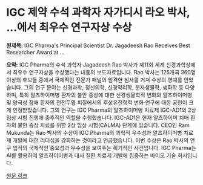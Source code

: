 # IGC 제약 수석 과학자 자가디시 라오 박사, ...에서 최우수 연구자상 수상

**원제목:** IGC Pharma's Principal Scientist Dr. Jagadeesh Rao Receives Best Researcher Award at ...

**요약:** IGC Pharma의 수석 과학자 Jagadeesh Rao 박사가 제11회 세계 신경과학상에서 최우수 연구자상을 수상했다는 내용의 보도자료입니다.  Rao 박사는 125개국 360명 이상의 후보들 중에서 국제적인 전문가 패널의 엄격한 심사를 거쳐 수상의 영예를 안았습니다. 그의 연구 분야는 신경과학, 정신의학, 신경약리학, 분자생물학, 생화학 등 다양하며, 특히 알츠하이머병 환자의 불안 증상에 대한 신경생물학적 변화와 알츠하이머병 및 양극성 장애 환자의 전전두엽 피질에서의 후성유전학적 변화 연구에 대한 공헌이 크게 인정받았습니다.  그의 연구는 IGC Pharma의 알츠하이머병 치료제 IGC-AD1의 2상 임상 시험 진행에 중추적인 역할을 수행했습니다. IGC-AD1은 현재 알츠하이머 치매 환자의 불안 증상 치료를 위한 2상 임상 시험(CALMA) 단계에 있습니다.  CEO인 Ram Mukunda는 Rao 박사의 수상이 IGC Pharma의 과학적 우수성과 알츠하이머병 치료제 개발에 대한 리더십을 강화하는 것이라고 언급했습니다.  이번 수상은 Rao 박사의 연구 업적의 국제적인 중요성과 우수성을 보여주는 획기적인 사건입니다.  IGC Pharma는 AI를 활용하여 알츠하이머병과 대사 질환 치료제 개발에 집중하는 바이오 기술 회사입니다.

[원문 링크](https://www.morningstar.com/news/accesswire/1050545msn/igc-pharmas-principal-scientist-dr-jagadeesh-rao-receives-best-researcher-award-at-11th-annual-world-neuroscience-awards)
